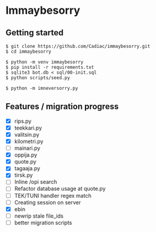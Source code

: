 # Immaybesorry

## Getting started

```
$ git clone https://github.com/Cadiac/immaybesorry.git
$ cd immaybesorry

$ python -m venv immaybesorry
$ pip install -r requirements.txt
$ sqlite3 bot.db < sql/00-init.sql
$ python scripts/seed.py

$ python -m imneversorry.py
```

## Features / migration progress

- [x] rips.py
- [x] teekkari.py
- [x] valitsin.py
- [X] kilometri.py
- [ ] mainari.py
- [x] oppija.py
- [x] quote.py
- [x] tagaaja.py
- [x] tirsk.py
- [ ] Inline /opi search
- [ ] Refactor database usage at quote.py
- [ ] TEK/TUNI handler regex match
- [ ] Creating session on server
- [x] ebin
- [ ] newrip stale file_ids
- [ ] better migration scripts
